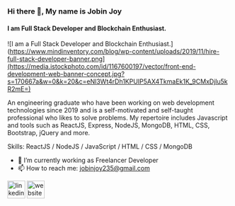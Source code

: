 ### Hi there 👋, My name is Jobin Joy
#### I am Full Stack Developer and Blockchain Enthusiast.
![I am a Full Stack Developer and Blockchain Enthusiast.](https://www.mindinventory.com/blog/wp-content/uploads/2019/11/hire-full-stack-developer-banner.png](https://media.istockphoto.com/id/1167600197/vector/front-end-development-web-banner-concept.jpg?s=170667a&w=0&k=20&c=eNl3Wt4rDh1KPUIP5AX4TkmaEk1K_9CMxDjlu5kR2mE=)

An engineering graduate who have been working on web development technologies since 2019 and is a self-motivated and self-taught professional who likes to solve problems. My repertoire includes Javascript and tools such as ReactJS, Express, NodeJS, MongoDB, HTML, CSS, Bootstrap, jQuery and more.

Skills: ReactJS / NodeJS / JavaScript / HTML / CSS / MongoDB 

- 🔭 I’m currently working as Freelancer Developer 
- 📫 How to reach me: jobinjoy235@gmail.com 

[<img src='https://cdn.jsdelivr.net/npm/simple-icons@3.0.1/icons/linkedin.svg' alt='linkedin' height='40'>](https://www.linkedin.com/in/https://in.linkedin.com/in/jobin0602/) [<img src='https://cdn.jsdelivr.net/npm/simple-icons@3.0.1/icons/icloud.svg' alt='website' height='40'>](https://jobinjoy.netlify.app/)  
